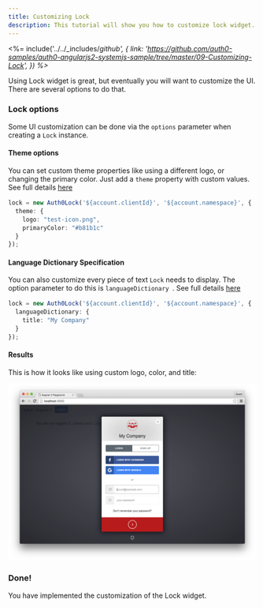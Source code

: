 ```yaml
---
title: Customizing Lock
description: This tutorial will show you how to customize lock widget.
---
```


<%= include('../../_includes/_github', {
  link: 'https://github.com/auth0-samples/auth0-angularjs2-systemjs-sample/tree/master/09-Customizing-Lock',
}) %>_

Using Lock widget is great, but eventually you will want to customize the UI. There are several options to do that.

### Lock options

Some UI customization can be done via the `options` parameter when creating a `Lock` instance.


#### Theme options

You can set custom theme properties like using a different logo, or changing the primary color.
Just add a `theme` property with custom values.
See full details [here](https://github.com/auth0/lock/tree/v10.0.0-rc.1#theming-options)

```typescript
lock = new Auth0Lock('${account.clientId}', '${account.namespace}', {
  theme: {
    logo: "test-icon.png",
    primaryColor: "#b81b1c"
  }
});
```

#### Language Dictionary Specification

You can also customize every piece of text `Lock` needs to display. The option parameter to do this is `languageDictionary `. See full details [here](https://github.com/auth0/lock/tree/v10.0.0-rc.1#language-dictionary-specification)

```typescript
lock = new Auth0Lock('${account.clientId}', '${account.namespace}', {
  languageDictionary: {
    title: "My Company"
  }
});
```
#### Results

This is how it looks like using custom logo, color, and title:

![Custom lock](/media/articles/login-widget/widget-custom-logo-color.png)


<!-- CSS specification -->

### Done!

You have implemented the customization of the Lock widget.
